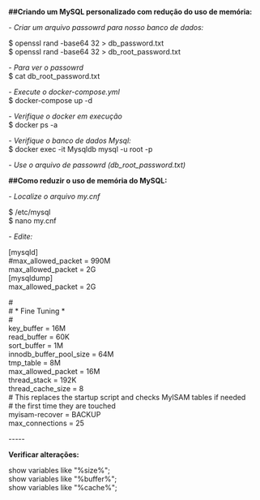 <p><strong>##Criando um MySQL personalizado com redu&ccedil;&atilde;o do uso de mem&oacute;ria:</strong></p>
<p><em>- Criar um arquivo passowrd para nosso banco de dados:</em></p>
<p>$ openssl rand -base64 32 &gt; db_password.txt<br />$ openssl rand -base64 32 &gt; db_root_password.txt</p>
<p><em>- Para ver o passowrd</em><br />$ cat db_root_password.txt</p>
<p><em>- Execute o docker-compose.yml</em><br />$ docker-compose up -d</p>
<p><em>- Verifique o docker em execu&ccedil;&atilde;o</em><br />$ docker ps -a</p>
<p><em>- Verifique o banco de dados Mysql:</em><br />$ docker exec -it Mysqldb mysql -u root -p</p>
<p><em>- Use o arquivo de passowrd (db_root_password.txt)</em></p>
<p><strong>##Como reduzir o uso de mem&oacute;ria do MySQL:</strong></p>
<p><em>- Localize o arquivo my.cnf</em></p>
<p>$ /etc/mysql<br />$ nano my.cnf</p>
<p><em>- Edite:</em></p>
<p>[mysqld]<br />#max_allowed_packet = 990M<br />max_allowed_packet = 2G<br />[mysqldump]<br />max_allowed_packet = 2G</p>
<p>#<br /># * Fine Tuning *<br />#<br />key_buffer = 16M<br />read_buffer = 60K<br />sort_buffer = 1M<br />innodb_buffer_pool_size = 64M<br />tmp_table = 8M<br />max_allowed_packet = 16M<br />thread_stack = 192K<br />thread_cache_size = 8<br /># This replaces the startup script and checks MyISAM tables if needed<br /># the first time they are touched<br />myisam-recover = BACKUP<br />max_connections = 25</p>
<p>-----</p>
<p><strong>Verificar altera&ccedil;&otilde;es:</strong></p>
<p>show variables like "%size%";<br />show variables like "%buffer%";<br />show variables like "%cache%";</p>
